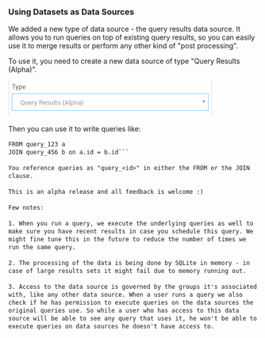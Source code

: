 ### Using Datasets as Data Sources

We added a new type of data source - the query results data source. It allows you to run queries on top of existing query results, so you can easily use it to merge results or perform any other kind of "post processing".

To use it, you need to create a new data source of type "Query Results (Alpha)".

![](../assets/query_results.png)

Then you can use it to write queries like:

```SELECT a.name, b.count
FROM query_123 a
JOIN query_456 b on a.id = b.id```

You reference queries as "query_<id>" in either the FROM or the JOIN clause.

This is an alpha release and all feedback is welcome :)

Few notes:

1. When you run a query, we execute the underlying queries as well to make sure you have recent results in case you schedule this query. We might fine tune this in the future to reduce the number of times we run the same query.

2. The processing of the data is being done by SQLite in memory - in case of large results sets it might fail due to memory running out.

3. Access to the data source is governed by the groups it's associated with, like any other data source. When a user runs a query we also check if he has permission to execute queries on the data sources the original queries use. So while a user who has access to this data source will be able to see any query that uses it, he won't be able to execute queries on data sources he doesn't have access to.
